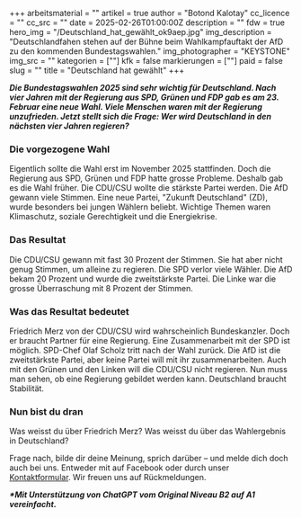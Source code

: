 +++
arbeitsmaterial = ""
artikel = true
author = "Botond Kalotay"
cc_licence = ""
cc_src = ""
date = 2025-02-26T01:00:00Z
description = ""
fdw = true
hero_img = "/Deutschland_hat_gewählt_ok9aep.jpg"
img_description = "Deutschlandfahen stehen auf der Bühne beim Wahlkampfauftakt der AfD zu den kommenden Bundestagswahlen."
img_photographer = "KEYSTONE"
img_src = ""
kategorien = [""]
kfk = false
markierungen = [""]
paid = false
slug = ""
title = "Deutschland hat gewählt"
+++

**_Die Bundestagswahlen 2025 sind sehr wichtig für Deutschland. Nach vier Jahren mit der Regierung aus SPD, Grünen und FDP gab es am 23. Februar eine neue Wahl. Viele Menschen waren mit der Regierung unzufrieden. Jetzt stellt sich die Frage: Wer wird Deutschland in den nächsten vier Jahren regieren?_**

### Die vorgezogene Wahl

Eigentlich sollte die Wahl erst im November 2025 stattfinden. Doch die Regierung aus SPD, Grünen und FDP hatte grosse Probleme. Deshalb gab es die Wahl früher. Die CDU/CSU wollte die stärkste Partei werden. Die AfD gewann viele Stimmen. Eine neue Partei, "Zukunft Deutschland" (ZD), wurde besonders bei jungen Wählern beliebt. Wichtige Themen waren Klimaschutz, soziale Gerechtigkeit und die Energiekrise.

### Das Resultat

Die CDU/CSU gewann mit fast 30 Prozent der Stimmen. Sie hat aber nicht genug Stimmen, um alleine zu regieren. Die SPD verlor viele Wähler. Die AfD bekam 20 Prozent und wurde die zweitstärkste Partei. Die Linke war die grosse Überraschung mit 8 Prozent der Stimmen.

### Was das Resultat bedeutet

Friedrich Merz von der CDU/CSU wird wahrscheinlich Bundeskanzler. Doch er braucht Partner für eine Regierung. Eine Zusammenarbeit mit der SPD ist möglich. SPD-Chef Olaf Scholz tritt nach der Wahl zurück. Die AfD ist die zweitstärkste Partei, aber keine Partei will mit ihr zusammenarbeiten. Auch mit den Grünen und den Linken will die CDU/CSU nicht regieren. Nun muss man sehen, ob eine Regierung gebildet werden kann. Deutschland braucht Stabilität.

### Nun bist du dran

Was weisst du über Friedrich Merz? Was weisst du über das Wahlergebnis in Deutschland?

Frage nach, bilde dir deine Meinung, sprich darüber – und melde dich doch auch bei uns. Entweder mit auf Facebook oder durch unser [Kontaktformular](https://www.chinderzytig.ch/kontakt/). Wir freuen uns auf Rückmeldungen.

**_\*Mit Unterstützung von ChatGPT vom Original Niveau B2 auf A1 vereinfacht._**
